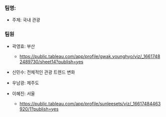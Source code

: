 ### 팀명: 

- 주제: 국내 관광

### 팀원

- 곽영효: 부산
  - https://public.tableau.com/app/profile/gwak.younghyo/viz/_16617482489730/sheet14?publish=yes

- 신민수: 전체적인 관광 트렌드 변화 

- 우남광: 제주도

- 이혜진: 서울
  - https://public.tableau.com/app/profile/sunleesets/viz/_16617484463920/1?publish=yes
